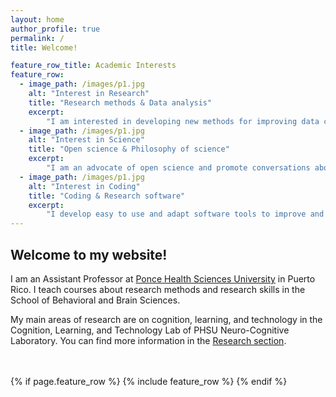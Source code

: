 ```yaml
---
layout: home
author_profile: true
permalink: /
title: Welcome!

feature_row_title: Academic Interests
feature_row:
  - image_path: /images/p1.jpg
    alt: "Interest in Research"
    title: "Research methods & Data analysis"
    excerpt:
        "I am interested in developing new methods for improving data collection and analysis."
  - image_path: /images/p1.jpg
    alt: "Interest in Science"
    title: "Open science & Philosophy of science"
    excerpt:
        "I am an advocate of open science and promote conversations about how to improve the way we do science."
  - image_path: /images/p1.jpg
    alt: "Interest in Coding"
    title: "Coding & Research software"
    excerpt:
        "I develop easy to use and adapt software tools to improve and simplify research on cognition and learning."
---
```


## Welcome to my website!

I am an Assistant Professor at [Ponce Health Sciences University](https://www.psm.edu/) in Puerto Rico. I teach courses about research methods and research skills in the School of Behavioral and Brain Sciences.

My main areas of research are on cognition, learning, and technology in the Cognition, Learning, and Technology Lab of PHSU Neuro-Cognitive Laboratory. You can find more information in the <a href="{{ site.url }}{{ site.baseurl }}/research">Research section</a>.


<!-- Delete next line if you prefer not to have a feature row. -->
<br />
<br />
{% if page.feature_row %}
  {% include feature_row %}
{% endif %}
<!-- Delete previous lines if you prefer not to have a feature row. -->
